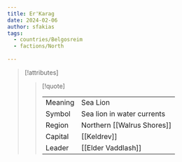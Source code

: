 ```yaml
---
title: Er'Karag
date: 2024-02-06
author: sfakias
tags:
  - countries/Belgosreim
  - factions/North
 
---
```

> [!attributes]
> 
> > [!quote]
> >
> > | | |
> > | --- | --- |
> > | Meaning | Sea Lion |
> > | Symbol | Sea lion in water currents |
> > | Region | Northern [[Walrus Shores]] |
> > | Capital | [[Keldrev]] |
> > | Leader | [[Elder Vaddlash]] |